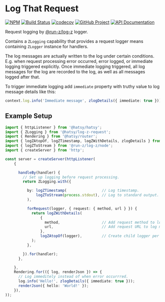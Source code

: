 Log That Request
================

[![NPM][npm-image]][npm-url]
[![Build Status][build-status-img]][build-status-link]
[![codecov][codecov-image]][codecov-url]
[![GitHub Project][github-image]][github-url]
[![API Documentation][api-docs-image]][API documentation]

Request logging by [@run-z/log-z] logger.

Contains a `ZLogging` capability that provides a request logger means containing `ZLogger` instance for handlers.

The log messages are actually written to the log under certain conditions. E.g. when request processing error
occurred, error logged, or immediate logging triggered explicitly. Once immediate logging triggered, all log
messages for the log are recorded to the log, as well as all messages logged after that.

To trigger immediate logging add `immediate` property with truthy value to log message details like this:
```typescript
context.log.info('Immediate message', zlogDetails({ immediate: true }));
```

[npm-image]: https://img.shields.io/npm/v/@hatsy/log-z-request.svg?logo=npm
[npm-url]: https://www.npmjs.com/package/@hatsy/log-z-request
[build-status-img]: https://github.com/hatsyjs/log-z-request/workflows/Build/badge.svg
[build-status-link]: https://github.com/hatsyjs/log-z-request/actions?query=workflow:Build
[codecov-image]: https://codecov.io/gh/hatsyjs/log-z-request/branch/master/graph/badge.svg
[codecov-url]: https://codecov.io/gh/hatsyjs/log-z-request
[github-image]: https://img.shields.io/static/v1?logo=github&label=GitHub&message=project&color=informational
[github-url]: https://github.com/hatsyjs/log-z-request
[api-docs-image]: https://img.shields.io/static/v1?logo=typescript&label=API&message=docs&color=informational
[API documentation]: https://hatsyjs.github.io/log-z-request

[@run-z/log-z]: https://www.npmjs.com/package/@run-z/log-z


Example Setup
-------------

```typescript
import { httpListener } from '@hatsy/hatsy';
import { ZLogging } from '@hatsy/log-z-request';
import { Rendering } from '@hatsy/router';
import { logZAtopOf, logZTimestamp, logZWithDetails, zlogDetails } from '@run-z/log-z';
import { logZToStream } from '@run-z/log-z/node';
import { createServer } from 'http';

const server = createServer(httpListener(
    {

      handleBy(handler) {
        // Set up logging before request processing.
        return ZLogging.with({

          by: logZTimestamp(                // Log timestamp.
              logZToStream(process.stdout), // Log to standard output.
          ),

          forRequest(logger, { request: { method, url } }) {
            return logZWithDetails(
                {
                  method,                   // Add request method to log message details.
                  url,                      // Add request URL to log message details. 
                },
                logZAtopOf(logger),         // Create child logger per request.
            );
          },

        }).for(handler);
      },

    },
    Rendering.for(({ log, renderJson }) => {
      // Log immeditely instead of when error occurrred.
      log.info('Hello!', zlogDetails({ immediate: true }));
      renderJson({ hello: 'World!' });      
    }),
));
```
